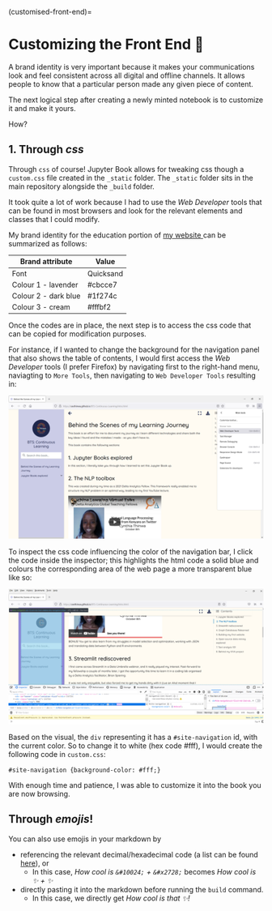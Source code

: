 (customised-front-end)=
# Customizing the Front End 🌼

A brand identity is very important because it makes
your communications look and feel consistent across
all digital and offline channels. It allows people
to know that a particular person made any given piece
of content.

The next logical step after creating a newly minted
notebook is to customize it and make it yours.

How?

## 1. Through *css*

Through `css` of course! Jupyter Book allows for
tweaking css though a `custom.css` file created in the
`_static` folder. The `_static` folder sits in the main
repository alongside the `_build` folder.

It took quite a lot of work because I had to use the *Web
Developer* tools that can be found in most browsers and look
for the relevant elements and classes that I could modify.

My brand identity for the education portion of 
<a href='https://ceethinwa.github.io/education.html'>my website
</a> can be summarized as follows:

| Brand attribute      | Value     |
|----------------------|-----------|
| Font                 | Quicksand |
| Colour 1 - lavender  | #cbcce7   |
| Colour 2 - dark blue | #1f274c   |
| Colour 3 - cream     | #fffbf2   |

Once the codes are in place, the next step is to access the css
code that can be copied for modification purposes.

For instance, if I wanted to change the background for the
navigation panel that also shows the table of contents, I would
first access the *Web Developer* tools (I prefer Firefox)
by navigating first to the right-hand menu, naviagting to `More
Tools`, then navigating to `Web Developer Tools` resulting in:

![web1](../_static/images/img9.png)

To inspect the css code influencing the color of the navigation
bar, I click the code inside the inspector; this highlights
the html code a solid blue and colours the corresponding area of the web
page a more transparent blue like so:

![web2](../_static/images/img10.png)

Based on the visual, the `div` representing it has a 
`#site-navigation` id, with the current color. So to change it
to white (hex code #fff), I would create the following code in
`custom.css`:

```
#site-navigation {background-color: #fff;}
```

With enough time and patience, I was able to customize it into
the book you are now browsing.

## Through *emojis*!

You can also use emojis in your markdown by
* referencing the relevant decimal/hexadecimal code (a list can be found <a href='https://www.w3schools.com/charsets/ref_emoji.asp'> here</a>), or
  * In this case, *How cool is `&#10024;` + `&#x2728;`* becomes *How cool is &#10024; + &#x2728;* 
* directly pasting it into the markdown before running the `build` command.
  * In this case, we directly get *How cool is that ✨!* 


<br>
